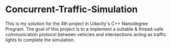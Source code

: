 # Concurrent-Traffic-Simulation
This is my solution for the 4th project in Udacity's C++ Nanodegree Program. The goal of this project is to a implement a suitable &amp; thread-safe communication protocol between vehicles and intersections acting as traffic lights to complete the simulation.

